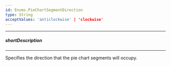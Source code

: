 ```yaml
---
id: Enums.PieChartSegmentDirection
type: String
acceptValues: 'anticlockwise' | 'clockwise'
---
```

---
##### shortDescription
<!-- Description goes here -->

---
<!-- Description goes here -->
Specifies the direction that the pie chart segments will occupy.